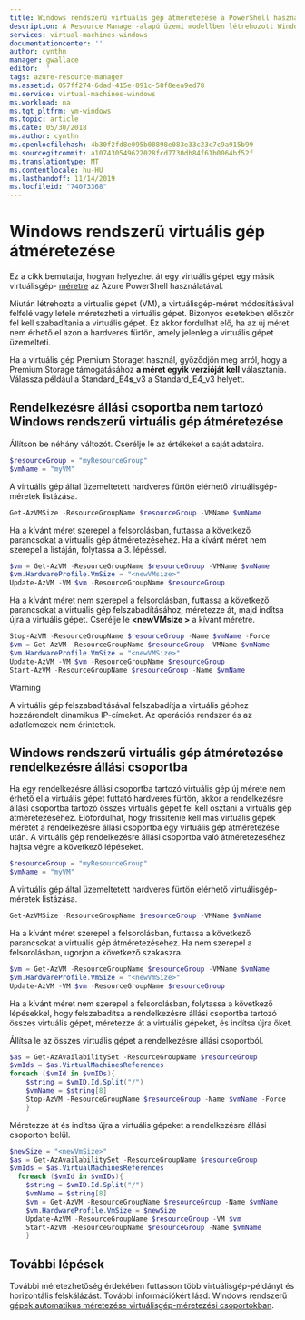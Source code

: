 ```yaml
---
title: Windows rendszerű virtuális gép átméretezése a PowerShell használatával az Azure-ban
description: A Resource Manager-alapú üzemi modellben létrehozott Windows rendszerű virtuális gépek átméretezése az Azure PowerShell használatával.
services: virtual-machines-windows
documentationcenter: ''
author: cynthn
manager: gwallace
editor: ''
tags: azure-resource-manager
ms.assetid: 057ff274-6dad-415e-891c-58f8eea9ed78
ms.service: virtual-machines-windows
ms.workload: na
ms.tgt_pltfrm: vm-windows
ms.topic: article
ms.date: 05/30/2018
ms.author: cynthn
ms.openlocfilehash: 4b30f2fd8e095b00898e083e33c23c7c9a915b99
ms.sourcegitcommit: a107430549622028fcd7730db84f61b0064bf52f
ms.translationtype: MT
ms.contentlocale: hu-HU
ms.lasthandoff: 11/14/2019
ms.locfileid: "74073368"
---
```

# <a name="resize-a-windows-vm"></a>Windows rendszerű virtuális gép átméretezése

Ez a cikk bemutatja, hogyan helyezhet át egy virtuális gépet egy másik virtuálisgép- [méretre](sizes.md) az Azure PowerShell használatával.

Miután létrehozta a virtuális gépet (VM), a virtuálisgép-méret módosításával felfelé vagy lefelé méretezheti a virtuális gépet. Bizonyos esetekben először fel kell szabadítania a virtuális gépet. Ez akkor fordulhat elő, ha az új méret nem érhető el azon a hardveres fürtön, amely jelenleg a virtuális gépet üzemelteti.

Ha a virtuális gép Premium Storaget használ, győződjön meg arról, hogy a Premium Storage támogatásához **a méret egyik verzióját kell** választania. Válassza például a Standard_E4**s**_v3 a Standard_E4_v3 helyett.

 

## <a name="resize-a-windows-vm-not-in-an-availability-set"></a>Rendelkezésre állási csoportba nem tartozó Windows rendszerű virtuális gép átméretezése

Állítson be néhány változót. Cserélje le az értékeket a saját adataira.

```powershell
$resourceGroup = "myResourceGroup"
$vmName = "myVM"
```

A virtuális gép által üzemeltetett hardveres fürtön elérhető virtuálisgép-méretek listázása. 
   
```powershell
Get-AzVMSize -ResourceGroupName $resourceGroup -VMName $vmName 
```

Ha a kívánt méret szerepel a felsorolásban, futtassa a következő parancsokat a virtuális gép átméretezéséhez. Ha a kívánt méret nem szerepel a listáján, folytassa a 3. lépéssel.
   
```powershell
$vm = Get-AzVM -ResourceGroupName $resourceGroup -VMName $vmName
$vm.HardwareProfile.VmSize = "<newVMsize>"
Update-AzVM -VM $vm -ResourceGroupName $resourceGroup
```

Ha a kívánt méret nem szerepel a felsorolásban, futtassa a következő parancsokat a virtuális gép felszabadításához, méretezze át, majd indítsa újra a virtuális gépet. Cserélje le **\<newVMsize >** a kívánt méretre.
   
```powershell
Stop-AzVM -ResourceGroupName $resourceGroup -Name $vmName -Force
$vm = Get-AzVM -ResourceGroupName $resourceGroup -VMName $vmName
$vm.HardwareProfile.VmSize = "<newVMSize>"
Update-AzVM -VM $vm -ResourceGroupName $resourceGroup
Start-AzVM -ResourceGroupName $resourceGroup -Name $vmName
```

> [!WARNING]
> A virtuális gép felszabadításával felszabadítja a virtuális géphez hozzárendelt dinamikus IP-címeket. Az operációs rendszer és az adatlemezek nem érintettek. 
> 
> 

## <a name="resize-a-windows-vm-in-an-availability-set"></a>Windows rendszerű virtuális gép átméretezése rendelkezésre állási csoportba

Ha egy rendelkezésre állási csoportba tartozó virtuális gép új mérete nem érhető el a virtuális gépet futtató hardveres fürtön, akkor a rendelkezésre állási csoportba tartozó összes virtuális gépet fel kell osztani a virtuális gép átméretezéséhez. Előfordulhat, hogy frissítenie kell más virtuális gépek méretét a rendelkezésre állási csoportba egy virtuális gép átméretezése után. A virtuális gép rendelkezésre állási csoportba való átméretezéséhez hajtsa végre a következő lépéseket.

```powershell
$resourceGroup = "myResourceGroup"
$vmName = "myVM"
```

A virtuális gép által üzemeltetett hardveres fürtön elérhető virtuálisgép-méretek listázása. 
   
```powershell
Get-AzVMSize -ResourceGroupName $resourceGroup -VMName $vmName 
```

Ha a kívánt méret szerepel a felsorolásban, futtassa a következő parancsokat a virtuális gép átméretezéséhez. Ha nem szerepel a felsorolásban, ugorjon a következő szakaszra.
   
```powershell
$vm = Get-AzVM -ResourceGroupName $resourceGroup -VMName $vmName 
$vm.HardwareProfile.VmSize = "<newVmSize>"
Update-AzVM -VM $vm -ResourceGroupName $resourceGroup
```
    
Ha a kívánt méret nem szerepel a felsorolásban, folytassa a következő lépésekkel, hogy felszabadítsa a rendelkezésre állási csoportba tartozó összes virtuális gépet, méretezze át a virtuális gépeket, és indítsa újra őket.

Állítsa le az összes virtuális gépet a rendelkezésre állási csoportból.
   
```powershell
$as = Get-AzAvailabilitySet -ResourceGroupName $resourceGroup
$vmIds = $as.VirtualMachinesReferences
foreach ($vmId in $vmIDs){
    $string = $vmID.Id.Split("/")
    $vmName = $string[8]
    Stop-AzVM -ResourceGroupName $resourceGroup -Name $vmName -Force
    } 
```

Méretezze át és indítsa újra a virtuális gépeket a rendelkezésre állási csoporton belül.
   
```powershell
$newSize = "<newVmSize>"
$as = Get-AzAvailabilitySet -ResourceGroupName $resourceGroup
$vmIds = $as.VirtualMachinesReferences
  foreach ($vmId in $vmIDs){
    $string = $vmID.Id.Split("/")
    $vmName = $string[8]
    $vm = Get-AzVM -ResourceGroupName $resourceGroup -Name $vmName
    $vm.HardwareProfile.VmSize = $newSize
    Update-AzVM -ResourceGroupName $resourceGroup -VM $vm
    Start-AzVM -ResourceGroupName $resourceGroup -Name $vmName
    }
```

## <a name="next-steps"></a>További lépések

További méretezhetőség érdekében futtasson több virtuálisgép-példányt és horizontális felskálázást. További információkért lásd: Windows rendszerű [gépek automatikus méretezése virtuálisgép-méretezési csoportokban](../../virtual-machine-scale-sets/virtual-machine-scale-sets-windows-autoscale.md).

